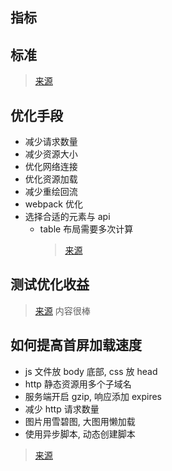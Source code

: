 ## 指标

## 标准

> [来源](https://www.jianshu.com/p/e141d1543143)

## 优化手段

- 减少请求数量
- 减少资源大小
- 优化网络连接
- 优化资源加载
- 减少重绘回流
- webpack 优化
- 选择合适的元素与 api
  - table 布局需要多次计算
    > [来源](https://www.jianshu.com/p/e141d1543143)

## 测试优化收益

> [来源](https://www.zhihu.com/question/40505685) 内容很棒

## 如何提高首屏加载速度

- js 文件放 body 底部, css 放 head
- http 静态资源用多个子域名
- 服务端开启 gzip, 响应添加 expires
- 减少 http 请求数量
- 图片用雪碧图, 大图用懒加载
- 使用异步脚本, 动态创建脚本

> [来源](https://juejin.im/post/5de4fd9c518825434771d163)
